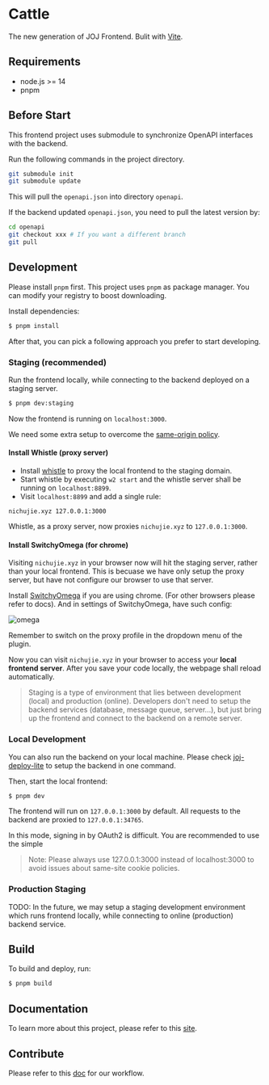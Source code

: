 # Cattle

The new generation of JOJ Frontend. Bulit with [Vite](https://vitejs.dev/).

## Requirements

- node.js >= 14
- pnpm

## Before Start

This frontend project uses submodule to synchronize OpenAPI interfaces with the backend.

Run the following commands in the project directory.

```bash
git submodule init
git submodule update
```

This will pull the `openapi.json` into directory `openapi`.

If the backend updated `openapi.json`, you need to pull the latest version by:

```bash
cd openapi
git checkout xxx # If you want a different branch
git pull
```

## Development

Please install `pnpm` first. This project uses `pnpm` as package manager. You can modify your registry to boost downloading.

Install dependencies:

```bash
$ pnpm install
```

After that, you can pick a following approach you prefer to start developing.

### Staging (recommended)

Run the frontend locally, while connecting to the backend deployed on a staging server.

```bash
$ pnpm dev:staging
```

Now the frontend is running on `localhost:3000`.

We need some extra setup to overcome the [same-origin policy](https://developer.mozilla.org/en-US/docs/Web/Security/Same-origin_policy).

#### Install Whistle (proxy server)

- Install [whistle](https://github.com/avwo/whistle)
  to proxy the local frontend to the staging domain.
- Start whistle by executing `w2 start` and the whistle server shall be running on `localhost:8899`.
- Visit `localhost:8899` and add a single rule:

```
nichujie.xyz 127.0.0.1:3000
```

Whistle, as a proxy server, now proxies `nichujie.xyz` to `127.0.0.1:3000`.

#### Install SwitchyOmega (for chrome)

Visiting `nichujie.xyz` in your browser now will hit the staging server, rather than your local frontend. This is becuase we have only setup the proxy server, but have not configure our browser to use that server.

Install [SwitchyOmega](https://chrome.google.com/webstore/detail/proxy-switchyomega/padekgcemlokbadohgkifijomclgjgif) if you are using chrome. (For other browsers please refer to docs). And in settings of SwitchyOmega, have such config:

![omega](https://wproxy.org/whistle/img/switchyomega.jpg)

Remember to switch on the proxy profile in the dropdown menu of the plugin.

Now you can visit `nichujie.xyz` in your browser to access your **local frontend server**. After you save your code locally, the webpage shall reload automatically.

> Staging is a type of environment that lies between development (local) and production (online). Developers don't need to setup the backend services (database, message queue, server...), but just bring up the frontend and connect to the backend on a remote server.

### Local Development

You can also run the backend on your local machine. Please check [joj-deploy-lite](https://github.com/joint-online-judge/joj-deploy-lite) to setup the backend in one command.

Then, start the local frontend:

```bash
$ pnpm dev
```

The frontend will run on `127.0.0.1:3000` by default. All requests to the backend are proxied to `127.0.0.1:34765`.

In this mode, signing in by OAuth2 is difficult. You are recommended to use the simple

> Note: Please always use 127.0.0.1:3000 instead of localhost:3000 to avoid issues about same-site cookie policies.

### Production Staging

TODO: In the future, we may setup a staging development environment which runs frontend locally, while connecting to
online (production) backend service.

## Build

To build and deploy, run:

```bash
$ pnpm build
```

## Documentation

To learn more about this project, please refer to this [site](https://joint-online-judge.github.io/cattle/learning/).

## Contribute

Please refer to this [doc](https://joint-online-judge.github.io/#github-workflow) for our workflow.
